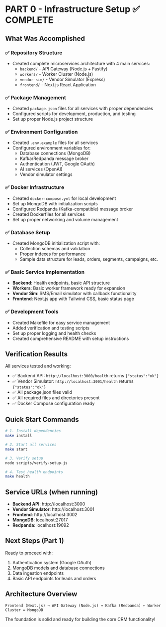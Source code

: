 # PART 0 - Infrastructure Setup ✅ COMPLETE

## What Was Accomplished

### ✅ Repository Structure
- Created complete microservices architecture with 4 main services:
  - `backend/` - API Gateway (Node.js + Fastify)
  - `workers/` - Worker Cluster (Node.js)
  - `vendor-sim/` - Vendor Simulator (Express)
  - `frontend/` - Next.js React Application

### ✅ Package Management
- Created `package.json` files for all services with proper dependencies
- Configured scripts for development, production, and testing
- Set up proper Node.js project structure

### ✅ Environment Configuration
- Created `.env.example` files for all services
- Configured environment variables for:
  - Database connections (MongoDB)
  - Kafka/Redpanda message broker
  - Authentication (JWT, Google OAuth)
  - AI services (OpenAI)
  - Vendor simulator settings

### ✅ Docker Infrastructure
- Created `docker-compose.yml` for local development
- Set up MongoDB with initialization scripts
- Configured Redpanda (Kafka-compatible) message broker
- Created Dockerfiles for all services
- Set up proper networking and volume management

### ✅ Database Setup
- Created MongoDB initialization script with:
  - Collection schemas and validation
  - Proper indexes for performance
  - Sample data structure for leads, orders, segments, campaigns, etc.

### ✅ Basic Service Implementation
- **Backend**: Health endpoints, basic API structure
- **Workers**: Basic worker framework ready for expansion
- **Vendor Sim**: SMS/Email simulator with callback functionality
- **Frontend**: Next.js app with Tailwind CSS, basic status page

### ✅ Development Tools
- Created Makefile for easy service management
- Added verification and testing scripts
- Set up proper logging and health checks
- Created comprehensive README with setup instructions

## Verification Results

All services tested and working:
- ✅ Backend API: `http://localhost:3000/health` returns `{"status":"ok"}`
- ✅ Vendor Simulator: `http://localhost:3001/health` returns `{"status":"ok"}`
- ✅ All package.json files valid
- ✅ All required files and directories present
- ✅ Docker Compose configuration ready

## Quick Start Commands

```bash
# 1. Install dependencies
make install

# 2. Start all services
make start

# 3. Verify setup
node scripts/verify-setup.js

# 4. Test health endpoints
make health
```

## Service URLs (when running)
- **Backend API**: http://localhost:3000
- **Vendor Simulator**: http://localhost:3001  
- **Frontend**: http://localhost:3002
- **MongoDB**: localhost:27017
- **Redpanda**: localhost:19092

## Next Steps (Part 1)
Ready to proceed with:
1. Authentication system (Google OAuth)
2. MongoDB models and database connections
3. Data ingestion endpoints
4. Basic API endpoints for leads and orders

## Architecture Overview
```
Frontend (Next.js) ↔ API Gateway (Node.js) ↔ Kafka (Redpanda) ↔ Worker Cluster ↔ MongoDB
```

The foundation is solid and ready for building the core CRM functionality!
